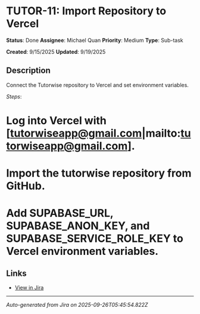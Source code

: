 # TUTOR-11: Import Repository to Vercel

**Status**: Done
**Assignee**: Michael Quan
**Priority**: Medium
**Type**: Sub-task

**Created**: 9/15/2025
**Updated**: 9/19/2025



## Description
Connect the Tutorwise repository to Vercel and set environment variables.


*Steps*:

# Log into Vercel with [tutorwiseapp@gmail.com|mailto:tutorwiseapp@gmail.com].
# Import the tutorwise repository from GitHub.
# Add SUPABASE_URL, SUPABASE_ANON_KEY, and SUPABASE_SERVICE_ROLE_KEY to Vercel environment variables.

## Links
- [View in Jira](https://tutorwise.atlassian.net/browse/TUTOR-11)

---
*Auto-generated from Jira on 2025-09-26T05:45:54.822Z*
